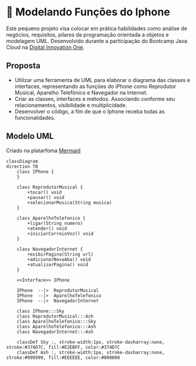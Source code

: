 # 📲 Modelando Funções do Iphone

Este pequeno projeto visa colocar em prática habilidades como análise de negócios, requisitos, pilares da programação orientada a objetos e modelagem UML. 
Desenvolvido durante a participação do Bootcamp Java Cloud na [Digital Innovation One](https://www.dio.me/).

## Proposta
- Utilizar uma ferramenta de UML para elaborar o diagrama das classes e interfaces, representando as funções do iPhone como Reprodutor Musical, Aparelho Telefônico e Navegador na Internet.
- Criar as classes, interfaces e métodos. Associando conforme seu relacionamentos, visibilidade e multiplicidade.
- Desenvolver o código, a fim de que o Iphone receba todas as funcionalidades.

## Modelo UML
Criado na platarfoma [Mermaid](https://mermaid.js.org/syntax/classDiagram.html)
```mermaid
classDiagram
direction TB
    class IPhone {
    }

    class ReprodutorMusical {
	    +tocar() void
	    +pausar() void
	    +selecionarMusica(String musica)
    }

    class AparelhoTelefonico {
	    +ligar(String numero)
	    +atender() void
	    +iniciarCorreioVoz() void
    }

    class NavegadorInternet {
	    +exibirPagina(String url)
	    +adicionarNovaAba() void
	    +atualizarPagina() void
    }

	<<Interface>> IPhone

    IPhone  --|>  ReprodutorMusical
    IPhone  --|>  AparelhoTelefonico
    IPhone  --|>  NavegadorInternet

	class IPhone:::Sky
	class ReprodutorMusical:::Ash
	class AparelhoTelefonico:::Sky
	class AparelhoTelefonico:::Ash
	class NavegadorInternet:::Ash

	classDef Sky :, stroke-width:1px, stroke-dasharray:none, stroke:#374D7C, fill:#E2EBFF, color:#374D7C
	classDef Ash :, stroke-width:1px, stroke-dasharray:none, stroke:#999999, fill:#EEEEEE, color:#000000
```
